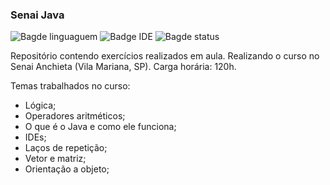 ### Senai Java

![Bagde linguaguem](https://img.shields.io/badge/Linguagem-Java-red)
![Badge IDE](https://img.shields.io/badge/IDE-IntelliJ-blue )
![Bagde status](https://img.shields.io/badge/Status-Cursando-brightgreen)

Repositório contendo exercícios realizados em aula.
Realizando o curso no Senai Anchieta (Vila Mariana, SP).
Carga horária: 120h.

Temas trabalhados no curso:

* Lógica;
* Operadores aritméticos;
* O que é o Java e como ele funciona;
* IDEs;
* Laços de repetição;
* Vetor e matriz;
* Orientação a objeto;
